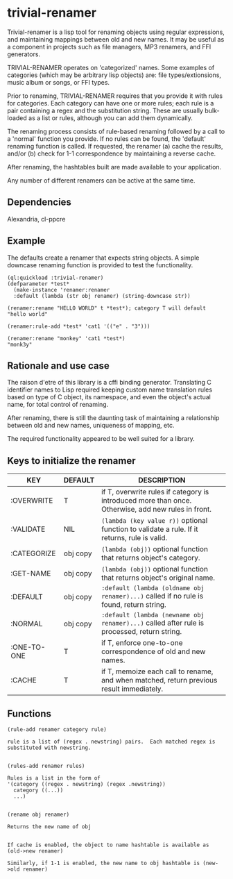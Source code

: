 # trivial-renamer

Trivial-renamer is a lisp tool for renaming objects using regular expressions, and maintaining mappings between old and new names.  It may be useful as a component in projects such as file managers, MP3 renamers, and FFI generators.

TRIVIAL-RENAMER operates on 'categorized' names.  Some examples of categories (which may be arbitrary lisp objects) are: file types/extionsions, music album or songs, or FFI types. 

Prior to renaming, TRIVIAL-RENAMER requires that you provide it with rules for categories.  Each category can have one or more rules; each rule is a pair containing a regex and the substitution string.  These are usually bulk-loaded as a list or rules, although you can add them dynamically.  

The renaming process consists of rule-based renaming followed by a call to a 'normal' function you provide.  If no rules can be found, the 'default' renaming function is called.  If requested, the renamer (a) cache the results, and/or (b) check for 1-1 correspondence by maintaining a reverse cache.

After renaming, the hashtables built are made available to your application.  

Any number of different renamers can be active at the same time.

## Dependencies

Alexandria, cl-ppcre

## Example

The defaults create a renamer that expects string objects.  A simple downcase renaming function is provided to test the functionality.  

```
(ql:quickload :trivial-renamer)
(defparameter *test* 
  (make-instance 'renamer:renamer
  :default (lambda (str obj renamer) (string-downcase str))
  
(renamer:rename "HELLO WORLD" t *test*); category T will default
"hello world"

(renamer:rule-add *test* 'cat1 '(("e" . "3"))) 

(renamer:rename "monkey" 'cat1 *test*)
"monk3y"
```


## Rationale and use case

The raison d'etre of this library is a cffi binding generator.  Translating C identifier names to Lisp required keeping custom name translation rules based on type of C object, its namespace, and even the object's actual name, for total control of renaming.

After renaming, there is still the daunting task of maintaining a relationship between old and new names, uniqueness of mapping, etc.

The required functionality appeared to be well suited for a library.


## Keys to initialize the renamer

 KEY | DEFAULT | DESCRIPTION
 --- | ------- | -----------
:OVERWRITE | T | if T, overwrite rules if category is introduced more than once. Otherwise, add new rules in front.
:VALIDATE | NIL |`(lambda (key value r))` optional function to validate a rule.  If it returns, rule is valid.
:CATEGORIZE | obj copy | `(lambda (obj))` optional function that returns object's category. 
:GET-NAME | obj copy |  `(lambda (obj))` optional function that returns object's original name. 
:DEFAULT | obj copy | `:default (lambda (oldname obj renamer)...)` called if no rule is found, return string.
:NORMAL | obj copy | `:default (lambda (newname obj renamer)...)` called after rule is processed, return string.
:ONE-TO-ONE | T | if T, enforce one-to-one correspondence of old and new names.
:CACHE | T | if T, memoize each call to rename, and when matched, return previous result immediately.


## Functions

```
(rule-add renamer category rule)

rule is a list of (regex . newstring) pairs.  Each matched regex is substituted with newstring.


(rules-add renamer rules)

Rules is a list in the form of
'(category ((regex . newstring) (regex .newstring))
  category ((...))
  ...)
  

(rename obj renamer)

Returns the new name of obj


If cache is enabled, the object to name hashtable is available as (old->new renamer)  

Similarly, if 1-1 is enabled, the new name to obj hashtable is (new->old renamer)

